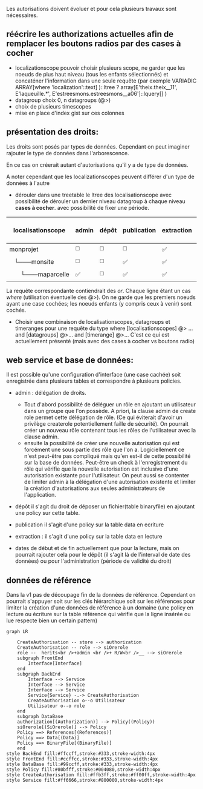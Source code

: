 Les autorisations doivent évoluer et pour cela plusieurs travaux sont nécessaires.

## réécrire les authorizations actuelles afin de remplacer les boutons radios par des cases à cocher

- localizationscope pouvoir choisir plusieurs scope, ne garder que les noeuds de plus haut niveau (tous les enfants sélectionnés) et concaténer l'information dans une seule requête (par exemple VARIADIC ARRAY[where 'localization'::text]
  )::ltree ? array[E'theix.theix__11', E'laqueuille.*', E'estreesmons.estreesmons__a06']::lquery[]
  )
- datagroup choix 0, n datagroups (@>)
- choix de plusieurs timescopes
- mise en place d'index gist sur ces colonnes

## présentation des droits:

<p>Les droits sont posés par types de données. Cependant on peut imaginer rajouter le type de données dans l'arborescence.  <p>En ce cas on créerait autant d'autorisations qu'il y a de type de données. <p>A noter cependant que les localizationscopes peuvent différer d'un type de données à l'autre

- dérouler dans une treetable le ltree des localisationscope avec possibilité de dérouler un dernier niveau datagroup
  à chaque niveau **cases à cocher**. avec possibilité de fixer une période.

| localisationscope | admin | dépôt | publication | extraction | date de début | date de fin |
| ------ | ------ | ------ | ------ | ------ |------ | ------ |
| monprojet<br />|:white_medium_square: | :white_medium_square: | :white_medium_square: | :white_check_mark:  | &nbsp; | &nbsp; | 
&nbsp;&nbsp;&nbsp;└───monsite<br />|:white_medium_square: | :white_medium_square: | :white_check_mark: | :white_check_mark:  |
&nbsp;&nbsp;&nbsp;&nbsp;&nbsp;&nbsp;&nbsp;└───maparcelle |:white_check_mark: | :white_medium_square: | :white_check_mark: | :white_check_mark:  | &nbsp; | &nbsp; |

La requête correspondante contiendrait des _or_. Chaque ligne étant un cas _where_ (utilisation éventuelle des @>). On ne garde que les premiers noeuds ayant une case cochées; les noeuds enfants (y compris ceux à venir) sont cochés.

- Choisir une combinaison de localisationscopes, datagroups et timeranges pour une requête du type where [localisationscopes] @> ... and [datagroups] @>... and [timerange] @>... C'est ce qui est actuellement présenté (mais avec des cases à cocher vs boutons radio)

## web service et base de données:

Il est possible qu'une configuration d'interface (une case cachée) soit enregistrée dans plusieurs tables et correspondre à plusieurs policies.
- admin : délégation de droits.
    - Tout d'abord possibilité de déléguer un rôle en ajoutant un utilisateur dans un groupe que l'on possède. A priori, la clause admin de create role permet cette délégation de rôle. (Ce qui éviterait d'avoir un privilège createrole potentiellement faille de sécurité). On pourrait créer un nouveau rôle contenant tous les rôles de l'utilisateur avec la clause admin.
    - ensuite la possibilité de créer une nouvelle autorisation qui est forcément une sous partie des rôle que l'on a. Logiciellement ce n'est peut-être pas compliqué mais qu'en est-il de cette possibilité sur la base de données. Peut-être un check
      à l'enregistrement du rôle qui vérifie que la nouvelle autorisation est inclusive d'une autorisation existante pour l'utilisateur. On peut aussi se contenter de limiter admin à la délégation d'une autorisation existente et limiter la création d'autorisations aux seules administrateurs de l'application.

- dépôt il s'agit du droit de déposer un fichier(table binaryfile) en ajoutant une policy sur cette table.
- publication il s'agit d'une policy sur la table data en ecriture
- extraction : il s'agit d'une policy sur la table data en lecture
- dates de début et de fin actuellement que pour la lecture, mais on pourrait rajouter cela pour le dépôt (il s'agit là de l'interval de date des données) ou pour l'administration (période de validité du droit)

## données de référence

Dans la v1 pas de découpage fin de la données de référence. Cependant on pourrait s'appuyer soit sur les clés hiérarchique soit sur les références pour limiter la création d'une données de référence à un domaine (une policy en lecture ou écriture sur la table référence qui vérifie que la ligne insérée ou lue respecte bien un certain pattern)


```mermaid
graph LR

    CreateAuthorisation -- store --> authorization
    CreateAuthorisation -- role --> siOrerole
    role --  herits<br />+admin <br />+ R/W<br />__ --> siOrerole
    subgraph FrontEnd
        Interface[Interface]
    end
    subgraph BackEnd
        Interface --> Service
        Interface --> Service
        Interface --> Service
        Service{Service} -.-> CreateAuthorisation
        CreateAuthorisation o--o Utilisateur
        Utilisateur o--o role
    end
    subgraph DataBase
    authorization[(Authorization)] --> Policy((Policy))
    siOrerole[(SiOrerole)] --> Policy
    Policy ==> References[(References)]
    Policy ==> Data[(Data)]
    Policy ==> BinaryFile[(BinaryFile)]
    end
style BackEnd fill:#ffccff,stroke:#333,stroke-width:4px
style FrontEnd fill:#ccffcc,stroke:#333,stroke-width:4px
style DataBase fill:#99ccff,stroke:#333,stroke-width:4px
style Policy fill:#80bfff,stroke:#004080,stroke-width:4px
style CreateAuthorisation fill:#ffb3ff,stroke:#ff00ff,stroke-width:4px
style Service fill:#ff6666,stroke:#800000,stroke-width:4px
```